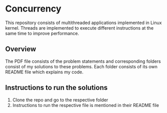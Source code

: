 # Concurrency

This repository consists of multithreaded applications implemented in Linux kernel. Threads are implemented to execute different instructions at the same time to improve performance.

## Overview

The PDF file consists of the problem statements and corresponding folders consist of my solutions to these problems. Each folder consists of its own README file which explains my code.

## Instructions to run the solutions

1. Clone the repo and go to the respective folder
2. Instructions to run the respective file is mentioned in their README file